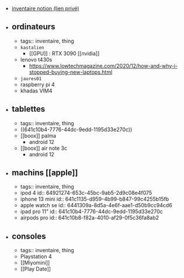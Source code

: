 - [inventaire notion (lien privé)](https://www.notion.so/tkd/5c61c9da114b4574aa8713cf39589b95?v=75d5268be9474612a853f8b21dc3245e)
- ## ordinateurs
	- tags:: inventaire, thing
	- `kastalien`
		- [[GPU]] : RTX 3090 [[nvidia]]
	- lenovo t430s
		- https://www.lowtechmagazine.com/2020/12/how-and-why-i-stopped-buying-new-laptops.html
	- `jaures01`
	- raspberry pi 4
	- khadas VIM4
- ## tablettes
	- tags:: inventaire, thing
	- ((641c10b4-7776-44dc-9edd-1195d33e270c))
	- [[boox]] palma
		- android 12
	- [[boox]] air note 3c
		- android 12
- ## machins [[apple]]
	- tags:: inventaire, thing
	- ipod 4
	  id:: 64921274-653c-45bc-9ab5-2d9c08e4f075
	- iphone 13 mini
	  id:: 641c1135-d959-4b99-b847-99c4255b15fb
	- apple watch se
	  id:: 6441309a-8d5a-4e6f-aae1-d50b9cc94cd6
	- ipad pro 11"
	  id:: 641c10b4-7776-44dc-9edd-1195d33e270c
	- airpods pro
	  id:: 641c10b8-f82a-4010-af29-0f5c36fa8ab2
- ## consoles
	- tags:: inventaire, thing
	- Playstation 4
	- [[Miyomini]]
	- [[Play Date]]